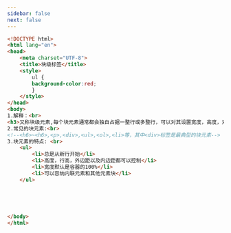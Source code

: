 ```yaml
---
sidebar: false
next: false
---
```

<BlogInfo/>






```html
<!DOCTYPE html>
<html lang="en">
<head>
    <meta charset="UTF-8">
    <title>块级标签</title>
    <style>
        ul {
        background-color:red;
        }
    </style>
</head>
<body>
1.解释：<br>
<h3>又称块级元素,每个块元素通常都会独自占据一整行或多整行，可以对其设置宽度，高度，对其等属性，常用于网页布局和网页结构的搭建</h3>
2.常见的块元素:<br>
<!--<h6>~<h6>,<p>,<div>,<ul>,<ol>,<li>等，其中<div>标签是最典型的块元素-->
3.块元素的特点: <br>
    <ul>
        <li>总是从新行开始</li>
        <li>高度，行高，外边距以及内边距都可以控制</li>
        <li>宽度默认是容器的100%</li>
        <li>可以容纳内联元素和其他元素块</li>
    </ul>





</body>
</html>
```






<ActionBox />
        
<style>#top-box {margin-top:0.5rem!important;}</style>